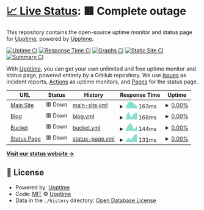 # [📈 Live Status](https://upptime.github.io/upptime): <!--live status--> **🟥 Complete outage**

This repository contains the open-source uptime monitor and status page for [Upptime](https://upptime.js.org), powered by [Upptime](https://github.com/upptime/upptime).

[![Uptime CI](https://github.com/minecraftchest1/ArsRoboticsStatus/workflows/Uptime%20CI/badge.svg)](https://github.com/minecraftchest1/ArsRoboticsStatus/actions?query=workflow%3A%22Uptime+CI%22)
[![Response Time CI](https://github.com/minecraftchest1/ArsRoboticsStatus/workflows/Response%20Time%20CI/badge.svg)](https://github.com/minecraftchest1/ArsRoboticsStatus/actions?query=workflow%3A%22Response+Time+CI%22)
[![Graphs CI](https://github.com/minecraftchest1/ArsRoboticsStatus/workflows/Graphs%20CI/badge.svg)](https://github.com/minecraftchest1/ArsRoboticsStatus/actions?query=workflow%3A%22Graphs+CI%22)
[![Static Site CI](https://github.com/minecraftchest1/ArsRoboticsStatus/workflows/Static%20Site%20CI/badge.svg)](https://github.com/minecraftchest1/ArsRoboticsStatus/actions?query=workflow%3A%22Static+Site+CI%22)
[![Summary CI](https://github.com/minecraftchest1/ArsRoboticsStatus/workflows/Summary%20CI/badge.svg)](https://github.com/minecraftchest1/ArsRoboticsStatus/actions?query=workflow%3A%22Summary+CI%22)

With [Upptime](https://upptime.js.org), you can get your own unlimited and free uptime monitor and status page, powered entirely by a GitHub repository. We use [Issues](https://github.com/upptime/upptime/issues) as incident reports, [Actions](https://github.com/minecraftchest1/ArsRoboticsStatus/actions) as uptime monitors, and [Pages](https://upptime.github.io/upptime) for the status page.

<!--start: status pages-->
<!-- This summary is generated by Upptime (https://github.com/upptime/upptime) -->
<!-- Do not edit this manually, your changes will be overwritten -->
<!-- prettier-ignore -->
| URL | Status | History | Response Time | Uptime |
| --- | ------ | ------- | ------------- | ------ |
| <img alt="" src="https://favicons.githubusercontent.com/arsrobotics.org" height="13"> [Main Site](https://arsrobotics.org) | 🟥 Down | [main-site.yml](https://github.com/minecraftchest1/ArsRoboticsStatus/commits/HEAD/history/main-site.yml) | <details><summary><img alt="Response time graph" src="./graphs/main-site/response-time-week.png" height="20"> 163ms</summary><br><a href="https://minecraftchest1.github.io/ArsRoboticsStatus/history/main-site"><img alt="Response time 163" src="https://img.shields.io/endpoint?url=https%3A%2F%2Fraw.githubusercontent.com%2Fminecraftchest1%2FArsRoboticsStatus%2FHEAD%2Fapi%2Fmain-site%2Fresponse-time.json"></a><br><a href="https://minecraftchest1.github.io/ArsRoboticsStatus/history/main-site"><img alt="24-hour response time 180" src="https://img.shields.io/endpoint?url=https%3A%2F%2Fraw.githubusercontent.com%2Fminecraftchest1%2FArsRoboticsStatus%2FHEAD%2Fapi%2Fmain-site%2Fresponse-time-day.json"></a><br><a href="https://minecraftchest1.github.io/ArsRoboticsStatus/history/main-site"><img alt="7-day response time 163" src="https://img.shields.io/endpoint?url=https%3A%2F%2Fraw.githubusercontent.com%2Fminecraftchest1%2FArsRoboticsStatus%2FHEAD%2Fapi%2Fmain-site%2Fresponse-time-week.json"></a><br><a href="https://minecraftchest1.github.io/ArsRoboticsStatus/history/main-site"><img alt="30-day response time 163" src="https://img.shields.io/endpoint?url=https%3A%2F%2Fraw.githubusercontent.com%2Fminecraftchest1%2FArsRoboticsStatus%2FHEAD%2Fapi%2Fmain-site%2Fresponse-time-month.json"></a><br><a href="https://minecraftchest1.github.io/ArsRoboticsStatus/history/main-site"><img alt="1-year response time 163" src="https://img.shields.io/endpoint?url=https%3A%2F%2Fraw.githubusercontent.com%2Fminecraftchest1%2FArsRoboticsStatus%2FHEAD%2Fapi%2Fmain-site%2Fresponse-time-year.json"></a></details> | <details><summary><a href="https://minecraftchest1.github.io/ArsRoboticsStatus/history/main-site">0.00%</a></summary><a href="https://minecraftchest1.github.io/ArsRoboticsStatus/history/main-site"><img alt="All-time uptime 0.00%" src="https://img.shields.io/endpoint?url=https%3A%2F%2Fraw.githubusercontent.com%2Fminecraftchest1%2FArsRoboticsStatus%2FHEAD%2Fapi%2Fmain-site%2Fuptime.json"></a><br><a href="https://minecraftchest1.github.io/ArsRoboticsStatus/history/main-site"><img alt="24-hour uptime 0.00%" src="https://img.shields.io/endpoint?url=https%3A%2F%2Fraw.githubusercontent.com%2Fminecraftchest1%2FArsRoboticsStatus%2FHEAD%2Fapi%2Fmain-site%2Fuptime-day.json"></a><br><a href="https://minecraftchest1.github.io/ArsRoboticsStatus/history/main-site"><img alt="7-day uptime 0.00%" src="https://img.shields.io/endpoint?url=https%3A%2F%2Fraw.githubusercontent.com%2Fminecraftchest1%2FArsRoboticsStatus%2FHEAD%2Fapi%2Fmain-site%2Fuptime-week.json"></a><br><a href="https://minecraftchest1.github.io/ArsRoboticsStatus/history/main-site"><img alt="30-day uptime 0.00%" src="https://img.shields.io/endpoint?url=https%3A%2F%2Fraw.githubusercontent.com%2Fminecraftchest1%2FArsRoboticsStatus%2FHEAD%2Fapi%2Fmain-site%2Fuptime-month.json"></a><br><a href="https://minecraftchest1.github.io/ArsRoboticsStatus/history/main-site"><img alt="1-year uptime 0.00%" src="https://img.shields.io/endpoint?url=https%3A%2F%2Fraw.githubusercontent.com%2Fminecraftchest1%2FArsRoboticsStatus%2FHEAD%2Fapi%2Fmain-site%2Fuptime-year.json"></a></details>
| <img alt="" src="https://favicons.githubusercontent.com/wp.arsrobotics.org" height="13"> [Blog](https://wp.arsrobotics.org) | 🟥 Down | [blog.yml](https://github.com/minecraftchest1/ArsRoboticsStatus/commits/HEAD/history/blog.yml) | <details><summary><img alt="Response time graph" src="./graphs/blog/response-time-week.png" height="20"> 168ms</summary><br><a href="https://minecraftchest1.github.io/ArsRoboticsStatus/history/blog"><img alt="Response time 168" src="https://img.shields.io/endpoint?url=https%3A%2F%2Fraw.githubusercontent.com%2Fminecraftchest1%2FArsRoboticsStatus%2FHEAD%2Fapi%2Fblog%2Fresponse-time.json"></a><br><a href="https://minecraftchest1.github.io/ArsRoboticsStatus/history/blog"><img alt="24-hour response time 262" src="https://img.shields.io/endpoint?url=https%3A%2F%2Fraw.githubusercontent.com%2Fminecraftchest1%2FArsRoboticsStatus%2FHEAD%2Fapi%2Fblog%2Fresponse-time-day.json"></a><br><a href="https://minecraftchest1.github.io/ArsRoboticsStatus/history/blog"><img alt="7-day response time 168" src="https://img.shields.io/endpoint?url=https%3A%2F%2Fraw.githubusercontent.com%2Fminecraftchest1%2FArsRoboticsStatus%2FHEAD%2Fapi%2Fblog%2Fresponse-time-week.json"></a><br><a href="https://minecraftchest1.github.io/ArsRoboticsStatus/history/blog"><img alt="30-day response time 168" src="https://img.shields.io/endpoint?url=https%3A%2F%2Fraw.githubusercontent.com%2Fminecraftchest1%2FArsRoboticsStatus%2FHEAD%2Fapi%2Fblog%2Fresponse-time-month.json"></a><br><a href="https://minecraftchest1.github.io/ArsRoboticsStatus/history/blog"><img alt="1-year response time 168" src="https://img.shields.io/endpoint?url=https%3A%2F%2Fraw.githubusercontent.com%2Fminecraftchest1%2FArsRoboticsStatus%2FHEAD%2Fapi%2Fblog%2Fresponse-time-year.json"></a></details> | <details><summary><a href="https://minecraftchest1.github.io/ArsRoboticsStatus/history/blog">0.00%</a></summary><a href="https://minecraftchest1.github.io/ArsRoboticsStatus/history/blog"><img alt="All-time uptime 0.00%" src="https://img.shields.io/endpoint?url=https%3A%2F%2Fraw.githubusercontent.com%2Fminecraftchest1%2FArsRoboticsStatus%2FHEAD%2Fapi%2Fblog%2Fuptime.json"></a><br><a href="https://minecraftchest1.github.io/ArsRoboticsStatus/history/blog"><img alt="24-hour uptime 0.00%" src="https://img.shields.io/endpoint?url=https%3A%2F%2Fraw.githubusercontent.com%2Fminecraftchest1%2FArsRoboticsStatus%2FHEAD%2Fapi%2Fblog%2Fuptime-day.json"></a><br><a href="https://minecraftchest1.github.io/ArsRoboticsStatus/history/blog"><img alt="7-day uptime 0.00%" src="https://img.shields.io/endpoint?url=https%3A%2F%2Fraw.githubusercontent.com%2Fminecraftchest1%2FArsRoboticsStatus%2FHEAD%2Fapi%2Fblog%2Fuptime-week.json"></a><br><a href="https://minecraftchest1.github.io/ArsRoboticsStatus/history/blog"><img alt="30-day uptime 0.00%" src="https://img.shields.io/endpoint?url=https%3A%2F%2Fraw.githubusercontent.com%2Fminecraftchest1%2FArsRoboticsStatus%2FHEAD%2Fapi%2Fblog%2Fuptime-month.json"></a><br><a href="https://minecraftchest1.github.io/ArsRoboticsStatus/history/blog"><img alt="1-year uptime 0.00%" src="https://img.shields.io/endpoint?url=https%3A%2F%2Fraw.githubusercontent.com%2Fminecraftchest1%2FArsRoboticsStatus%2FHEAD%2Fapi%2Fblog%2Fuptime-year.json"></a></details>
| <img alt="" src="https://favicons.githubusercontent.com/bucket.arsrobotics.org" height="13"> [Bucket](https://bucket.arsrobotics.org) | 🟥 Down | [bucket.yml](https://github.com/minecraftchest1/ArsRoboticsStatus/commits/HEAD/history/bucket.yml) | <details><summary><img alt="Response time graph" src="./graphs/bucket/response-time-week.png" height="20"> 144ms</summary><br><a href="https://minecraftchest1.github.io/ArsRoboticsStatus/history/bucket"><img alt="Response time 144" src="https://img.shields.io/endpoint?url=https%3A%2F%2Fraw.githubusercontent.com%2Fminecraftchest1%2FArsRoboticsStatus%2FHEAD%2Fapi%2Fbucket%2Fresponse-time.json"></a><br><a href="https://minecraftchest1.github.io/ArsRoboticsStatus/history/bucket"><img alt="24-hour response time 86" src="https://img.shields.io/endpoint?url=https%3A%2F%2Fraw.githubusercontent.com%2Fminecraftchest1%2FArsRoboticsStatus%2FHEAD%2Fapi%2Fbucket%2Fresponse-time-day.json"></a><br><a href="https://minecraftchest1.github.io/ArsRoboticsStatus/history/bucket"><img alt="7-day response time 144" src="https://img.shields.io/endpoint?url=https%3A%2F%2Fraw.githubusercontent.com%2Fminecraftchest1%2FArsRoboticsStatus%2FHEAD%2Fapi%2Fbucket%2Fresponse-time-week.json"></a><br><a href="https://minecraftchest1.github.io/ArsRoboticsStatus/history/bucket"><img alt="30-day response time 144" src="https://img.shields.io/endpoint?url=https%3A%2F%2Fraw.githubusercontent.com%2Fminecraftchest1%2FArsRoboticsStatus%2FHEAD%2Fapi%2Fbucket%2Fresponse-time-month.json"></a><br><a href="https://minecraftchest1.github.io/ArsRoboticsStatus/history/bucket"><img alt="1-year response time 144" src="https://img.shields.io/endpoint?url=https%3A%2F%2Fraw.githubusercontent.com%2Fminecraftchest1%2FArsRoboticsStatus%2FHEAD%2Fapi%2Fbucket%2Fresponse-time-year.json"></a></details> | <details><summary><a href="https://minecraftchest1.github.io/ArsRoboticsStatus/history/bucket">0.00%</a></summary><a href="https://minecraftchest1.github.io/ArsRoboticsStatus/history/bucket"><img alt="All-time uptime 0.00%" src="https://img.shields.io/endpoint?url=https%3A%2F%2Fraw.githubusercontent.com%2Fminecraftchest1%2FArsRoboticsStatus%2FHEAD%2Fapi%2Fbucket%2Fuptime.json"></a><br><a href="https://minecraftchest1.github.io/ArsRoboticsStatus/history/bucket"><img alt="24-hour uptime 0.00%" src="https://img.shields.io/endpoint?url=https%3A%2F%2Fraw.githubusercontent.com%2Fminecraftchest1%2FArsRoboticsStatus%2FHEAD%2Fapi%2Fbucket%2Fuptime-day.json"></a><br><a href="https://minecraftchest1.github.io/ArsRoboticsStatus/history/bucket"><img alt="7-day uptime 0.00%" src="https://img.shields.io/endpoint?url=https%3A%2F%2Fraw.githubusercontent.com%2Fminecraftchest1%2FArsRoboticsStatus%2FHEAD%2Fapi%2Fbucket%2Fuptime-week.json"></a><br><a href="https://minecraftchest1.github.io/ArsRoboticsStatus/history/bucket"><img alt="30-day uptime 0.00%" src="https://img.shields.io/endpoint?url=https%3A%2F%2Fraw.githubusercontent.com%2Fminecraftchest1%2FArsRoboticsStatus%2FHEAD%2Fapi%2Fbucket%2Fuptime-month.json"></a><br><a href="https://minecraftchest1.github.io/ArsRoboticsStatus/history/bucket"><img alt="1-year uptime 0.00%" src="https://img.shields.io/endpoint?url=https%3A%2F%2Fraw.githubusercontent.com%2Fminecraftchest1%2FArsRoboticsStatus%2FHEAD%2Fapi%2Fbucket%2Fuptime-year.json"></a></details>
| <img alt="" src="https://favicons.githubusercontent.com/status.arsrobotics.org" height="13"> [Status Page](https://status.arsrobotics.org) | 🟥 Down | [status-page.yml](https://github.com/minecraftchest1/ArsRoboticsStatus/commits/HEAD/history/status-page.yml) | <details><summary><img alt="Response time graph" src="./graphs/status-page/response-time-week.png" height="20"> 131ms</summary><br><a href="https://minecraftchest1.github.io/ArsRoboticsStatus/history/status-page"><img alt="Response time 131" src="https://img.shields.io/endpoint?url=https%3A%2F%2Fraw.githubusercontent.com%2Fminecraftchest1%2FArsRoboticsStatus%2FHEAD%2Fapi%2Fstatus-page%2Fresponse-time.json"></a><br><a href="https://minecraftchest1.github.io/ArsRoboticsStatus/history/status-page"><img alt="24-hour response time 176" src="https://img.shields.io/endpoint?url=https%3A%2F%2Fraw.githubusercontent.com%2Fminecraftchest1%2FArsRoboticsStatus%2FHEAD%2Fapi%2Fstatus-page%2Fresponse-time-day.json"></a><br><a href="https://minecraftchest1.github.io/ArsRoboticsStatus/history/status-page"><img alt="7-day response time 131" src="https://img.shields.io/endpoint?url=https%3A%2F%2Fraw.githubusercontent.com%2Fminecraftchest1%2FArsRoboticsStatus%2FHEAD%2Fapi%2Fstatus-page%2Fresponse-time-week.json"></a><br><a href="https://minecraftchest1.github.io/ArsRoboticsStatus/history/status-page"><img alt="30-day response time 131" src="https://img.shields.io/endpoint?url=https%3A%2F%2Fraw.githubusercontent.com%2Fminecraftchest1%2FArsRoboticsStatus%2FHEAD%2Fapi%2Fstatus-page%2Fresponse-time-month.json"></a><br><a href="https://minecraftchest1.github.io/ArsRoboticsStatus/history/status-page"><img alt="1-year response time 131" src="https://img.shields.io/endpoint?url=https%3A%2F%2Fraw.githubusercontent.com%2Fminecraftchest1%2FArsRoboticsStatus%2FHEAD%2Fapi%2Fstatus-page%2Fresponse-time-year.json"></a></details> | <details><summary><a href="https://minecraftchest1.github.io/ArsRoboticsStatus/history/status-page">0.00%</a></summary><a href="https://minecraftchest1.github.io/ArsRoboticsStatus/history/status-page"><img alt="All-time uptime 0.00%" src="https://img.shields.io/endpoint?url=https%3A%2F%2Fraw.githubusercontent.com%2Fminecraftchest1%2FArsRoboticsStatus%2FHEAD%2Fapi%2Fstatus-page%2Fuptime.json"></a><br><a href="https://minecraftchest1.github.io/ArsRoboticsStatus/history/status-page"><img alt="24-hour uptime 0.00%" src="https://img.shields.io/endpoint?url=https%3A%2F%2Fraw.githubusercontent.com%2Fminecraftchest1%2FArsRoboticsStatus%2FHEAD%2Fapi%2Fstatus-page%2Fuptime-day.json"></a><br><a href="https://minecraftchest1.github.io/ArsRoboticsStatus/history/status-page"><img alt="7-day uptime 0.00%" src="https://img.shields.io/endpoint?url=https%3A%2F%2Fraw.githubusercontent.com%2Fminecraftchest1%2FArsRoboticsStatus%2FHEAD%2Fapi%2Fstatus-page%2Fuptime-week.json"></a><br><a href="https://minecraftchest1.github.io/ArsRoboticsStatus/history/status-page"><img alt="30-day uptime 0.00%" src="https://img.shields.io/endpoint?url=https%3A%2F%2Fraw.githubusercontent.com%2Fminecraftchest1%2FArsRoboticsStatus%2FHEAD%2Fapi%2Fstatus-page%2Fuptime-month.json"></a><br><a href="https://minecraftchest1.github.io/ArsRoboticsStatus/history/status-page"><img alt="1-year uptime 0.00%" src="https://img.shields.io/endpoint?url=https%3A%2F%2Fraw.githubusercontent.com%2Fminecraftchest1%2FArsRoboticsStatus%2FHEAD%2Fapi%2Fstatus-page%2Fuptime-year.json"></a></details>

<!--end: status pages-->

[**Visit our status website →**](https://upptime.github.io/upptime)

## 📄 License

- Powered by: [Upptime](https://github.com/upptime/upptime)
- Code: [MIT](./LICENSE) © [Upptime](https://upptime.js.org)
- Data in the `./history` directory: [Open Database License](https://opendatacommons.org/licenses/odbl/1-0/)
